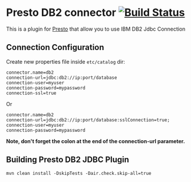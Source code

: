 # Presto DB2 connector [![Build Status](https://travis-ci.org/IBM/presto-db2.svg?branch=master)](https://travis-ci.org/IBM/presto-db2)

This is a plugin for [Presto](https://prestosql.io/) that allow you to use IBM DB2 Jdbc Connection

## Connection Configuration

Create new properties file inside `etc/catalog` dir:

    connector.name=db2
    connection-url=jdbc:db2://ip:port/database
    connection-user=myuser
    connection-password=mypassword
    connection-ssl=true

Or 

    connector.name=db2
    connection-url=jdbc:db2://ip:port/database:sslConnection=true;
    connection-user=myuser
    connection-password=mypassword

**Note, don't forget the colon at the end of the connection-url parameter.**

## Building Presto DB2 JDBC Plugin

    mvn clean install -DskipTests -Dair.check.skip-all=true
